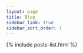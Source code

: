 ```yaml
---
layout: page
title: Blog
sidebar_link: true
sidebar_sort_order: 1
---
```


{% include posts-list.html %}